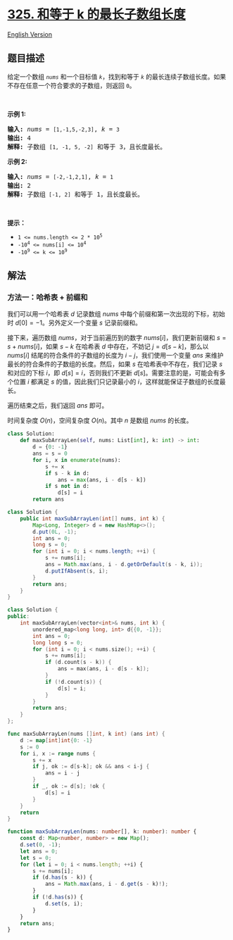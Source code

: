 # [325. 和等于 k 的最长子数组长度](https://leetcode.cn/problems/maximum-size-subarray-sum-equals-k)

[English Version](/solution/0300-0399/0325.Maximum%20Size%20Subarray%20Sum%20Equals%20k/README_EN.md)

## 题目描述

<!-- 这里写题目描述 -->

<p>给定一个数组 <code><em>nums</em></code> 和一个目标值 <code><em>k</em></code>，找到和等于<em> <code>k</code> </em>的最长连续子数组长度。如果不存在任意一个符合要求的子数组，则返回 <code>0</code>。</p>

<p>&nbsp;</p>

<p><strong>示例 1:</strong></p>

<pre>
<strong>输入: </strong><em>nums</em> = <code>[1,-1,5,-2,3]</code>, <em>k</em> = <code>3</code>
<strong>输出: </strong>4 
<strong>解释: </strong>子数组 <code>[1, -1, 5, -2]</code> 和等于 3，且长度最长。
</pre>

<p><strong>示例 2:</strong></p>

<pre>
<strong>输入: </strong><em>nums</em> = <code>[-2,-1,2,1]</code>, <em>k</em> = <code>1</code>
<strong>输出: </strong>2 <strong>
解释: </strong>子数组<code> [-1, 2]</code> 和等于 1，且长度最长。</pre>

<p>&nbsp;</p>

<p><strong>提示：</strong></p>

<ul>
	<li><code>1 &lt;= nums.length &lt;= 2 * 10<sup>5</sup></code></li>
	<li><code>-10<sup>4</sup>&nbsp;&lt;= nums[i] &lt;= 10<sup>4</sup></code></li>
	<li><code>-10<sup>9</sup>&nbsp;&lt;= k &lt;= 10<sup>9</sup></code></li>
</ul>

## 解法

### 方法一：哈希表 + 前缀和

我们可以用一个哈希表 $d$ 记录数组 $nums$ 中每个前缀和第一次出现的下标，初始时 $d[0] = -1$。另外定义一个变量 $s$ 记录前缀和。

接下来，遍历数组 $nums$，对于当前遍历到的数字 $nums[i]$，我们更新前缀和 $s = s + nums[i]$，如果 $s-k$ 在哈希表 $d$ 中存在，不妨记 $j = d[s - k]$，那么以 $nums[i]$ 结尾的符合条件的子数组的长度为 $i - j$，我们使用一个变量 $ans$ 来维护最长的符合条件的子数组的长度。然后，如果 $s$ 在哈希表中不存在，我们记录 $s$ 和对应的下标 $i$，即 $d[s] = i$，否则我们不更新 $d[s]$。需要注意的是，可能会有多个位置 $i$ 都满足 $s$ 的值，因此我们只记录最小的 $i$，这样就能保证子数组的长度最长。

遍历结束之后，我们返回 $ans$ 即可。

时间复杂度 $O(n)$，空间复杂度 $O(n)$。其中 $n$ 是数组 $nums$ 的长度。

<!-- tabs:start -->

```python
class Solution:
    def maxSubArrayLen(self, nums: List[int], k: int) -> int:
        d = {0: -1}
        ans = s = 0
        for i, x in enumerate(nums):
            s += x
            if s - k in d:
                ans = max(ans, i - d[s - k])
            if s not in d:
                d[s] = i
        return ans
```

```java
class Solution {
    public int maxSubArrayLen(int[] nums, int k) {
        Map<Long, Integer> d = new HashMap<>();
        d.put(0L, -1);
        int ans = 0;
        long s = 0;
        for (int i = 0; i < nums.length; ++i) {
            s += nums[i];
            ans = Math.max(ans, i - d.getOrDefault(s - k, i));
            d.putIfAbsent(s, i);
        }
        return ans;
    }
}
```

```cpp
class Solution {
public:
    int maxSubArrayLen(vector<int>& nums, int k) {
        unordered_map<long long, int> d{{0, -1}};
        int ans = 0;
        long long s = 0;
        for (int i = 0; i < nums.size(); ++i) {
            s += nums[i];
            if (d.count(s - k)) {
                ans = max(ans, i - d[s - k]);
            }
            if (!d.count(s)) {
                d[s] = i;
            }
        }
        return ans;
    }
};
```

```go
func maxSubArrayLen(nums []int, k int) (ans int) {
	d := map[int]int{0: -1}
	s := 0
	for i, x := range nums {
		s += x
		if j, ok := d[s-k]; ok && ans < i-j {
			ans = i - j
		}
		if _, ok := d[s]; !ok {
			d[s] = i
		}
	}
	return
}
```

```ts
function maxSubArrayLen(nums: number[], k: number): number {
    const d: Map<number, number> = new Map();
    d.set(0, -1);
    let ans = 0;
    let s = 0;
    for (let i = 0; i < nums.length; ++i) {
        s += nums[i];
        if (d.has(s - k)) {
            ans = Math.max(ans, i - d.get(s - k)!);
        }
        if (!d.has(s)) {
            d.set(s, i);
        }
    }
    return ans;
}
```

<!-- tabs:end -->

<!-- end -->
